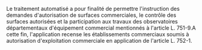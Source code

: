 Le traitement automatisé a pour finalité de permettre l'instruction des demandes d'autorisation de surfaces commerciales, le contrôle des surfaces autorisées et la participation aux travaux des observatoires départementaux d'équipement commercial mentionnés à l'article L. 751-9.A cette fin, l'application recense les établissements commerciaux soumis à autorisation d'exploitation commerciale en application de l'article L. 752-1.

